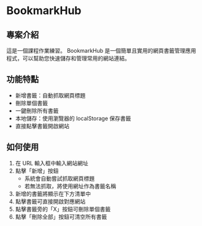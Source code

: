 # BookmarkHub

## 專案介紹
這是一個課程作業練習。 BookmarkHub 是一個簡單且實用的網頁書籤管理應用程式，可以幫助您快速儲存和管理常用的網站連結。

## 功能特點
- 新增書籤：自動抓取網頁標題
- 刪除單個書籤
- 一鍵刪除所有書籤
- 本地儲存：使用瀏覽器的 localStorage 保存書籤
- 直接點擊書籤開啟網站

## 如何使用
1. 在 URL 輸入框中輸入網站網址
2. 點擊「新增」按鈕
   - 系統會自動嘗試抓取網頁標題
   - 若無法抓取，將使用網址作為書籤名稱
3. 新增的書籤將顯示在下方清單中
4. 點擊書籤可直接開啟對應網站
5. 點擊書籤旁的「X」按鈕可刪除單個書籤
6. 點擊「刪除全部」按鈕可清空所有書籤

